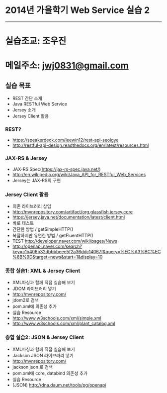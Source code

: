 # 2014년 가을학기 Web Service 실습 2
---

# 실습조교: 조우진
# 메일주소: jwj0831@gmail.com

## 실습 목표
* REST 간단 소개
* Java RESTful Web Service
* Jersey 소개
* Jersey Client 활용

### REST?
* https://speakerdeck.com/leewin12/rest-api-seolgye
* http://restful-api-design.readthedocs.org/en/latest/resources.html

### JAX-RS & Jersey 
* JAX-RS Spec(https://jax-rs-spec.java.net/)
* http://en.wikipedia.org/wiki/Java_API_for_RESTful_Web_Services
* Jersey는 JAX-RS의 구현

### Jersey Client 활용
* 의존 라이브러리 삽입
 * http://mvnrepository.com/artifact/org.glassfish.jersey.core
* https://jersey.java.net/documentation/latest/client.html
* 바로 테스트
 * 간단한 방법 / getSimpleHTTP()
 * 복잡하지만 유연한 방법 / getFluentHTTP()
* TEST http://developer.naver.com/wiki/pages/News
 * http://openapi.naver.com/search?key=c1b406b32dbbbbeee5f2a36ddc14067f&query=%EC%A3%BC%EC%8B%9D&target=news&start=1&display=10

### 종합 실습1: XML & Jersey Client
* XML파싱과 함께 직접 실습해 보기 
* JDOM 라이브러리 넣기
 * http://mvnrepository.com/
 * jdom2로 검색 
 * pom.xml에 의존성 추가
* 실습 Resource
 * http://www.w3schools.com/xml/simple.xml
 * http://www.w3schools.com/xml/plant_catalog.xml

 
### 종합 실습2: JSON & Jersey Client
* XML파싱과 함께 직접 실습해 보기 
* Jackson JSON 라이브러리 넣기
 * http://mvnrepository.com/
 * jackson json 로 검색 
 * pom.xml에 core, databind 의존성 추가
* 실습 Resource
 * (JSON)  http://dna.daum.net/tools/pg/openapi
 
